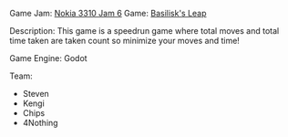 Game Jam: [Nokia 3310 Jam 6](https://itch.io/jam/nokiajam6)
Game: [Basilisk's Leap](https://kengikita.itch.io/basiliks-leap)

Description:
This game is a speedrun game where total moves and total time taken are taken count so minimize your moves and time!

Game Engine: Godot

Team:
- Steven
- Kengi
- Chips
- 4Nothing
